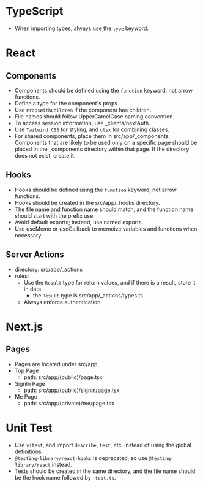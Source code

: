 # TypeScript

- When importing types, always use the `type` keyword.

# React

## Components

- Components should be defined using the `function` keyword, not arrow functions.
- Define a type for the component's props.
- Use `PropsWithChildren` if the component has children.
- File names should follow UpperCamelCase naming convention.
- To access session information, use \_clients/nextAuth.
- Use `Tailwind CSS` for styling, and `clsx` for combining classes.
- For shared components, place them in src/app/\_components. Components that are likely to be used only on a specific page should be placed in the \_components directory within that page. If the directory does not exist, create it.

## Hooks

- Hooks should be defined using the `function` keyword, not arrow functions.
- Hooks should be created in the src/app/\_hooks directory.
- The file name and function name should match, and the function name should start with the prefix use.
- Avoid default exports; instead, use named exports.
- Use useMemo or useCallback to memoize variables and functions when necessary.

## Server Actions

- directory: src/app/\_actions
- rules:
  - Use the `Result` type for return values, and if there is a result, store it in data.
    - the `Result` type is src/app/\_actions/types.ts
  - Always enforce authentication.

# Next.js

## Pages

- Pages are located under src/app.
- Top Page
  - path: src/app/(public)/page.tsx
- SignIn Page
  - path: src/app/(public)/signin/page.tsx
- Me Page
  - path: src/app/(private)/me/page.tsx

# Unit Test

- Use `vitest`, and import `describe`, `test`, etc. instead of using the global definitions.
- `@testing-library/react-hooks` is deprecated, so use `@testing-library/react` instead.
- Tests should be created in the same directory, and the file name should be the hook name followed by `.test.ts`.
